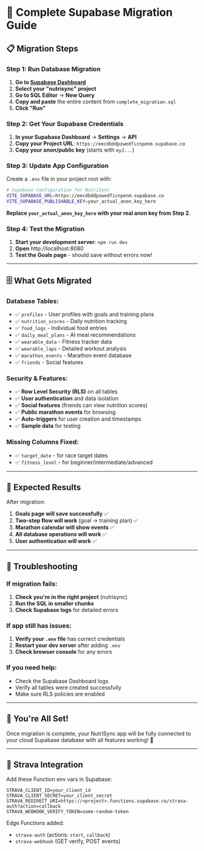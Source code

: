 # 🚀 Complete Supabase Migration Guide

## 📋 **Migration Steps**

### **Step 1: Run Database Migration**
1. **Go to [Supabase Dashboard](https://supabase.com/dashboard)**
2. **Select your "nutrisync" project**
3. **Go to SQL Editor** → **New Query**
4. **Copy and paste** the entire content from `complete_migration.sql`
5. **Click "Run"**

### **Step 2: Get Your Supabase Credentials**
1. **In your Supabase Dashboard** → **Settings** → **API**
2. **Copy your Project URL**: `https://eecdbddpzwedficnpenm.supabase.co`
3. **Copy your anon/public key** (starts with `eyJ...`)

### **Step 3: Update App Configuration**
Create a `.env` file in your project root with:

```bash
# Supabase Configuration for NutriSync
VITE_SUPABASE_URL=https://eecdbddpzwedficnpenm.supabase.co
VITE_SUPABASE_PUBLISHABLE_KEY=your_actual_anon_key_here
```

**Replace `your_actual_anon_key_here` with your real anon key from Step 2.**

### **Step 4: Test the Migration**
1. **Start your development server**: `npm run dev`
2. **Open** http://localhost:8080
3. **Test the Goals page** - should save without errors now!

---

## 🗄️ **What Gets Migrated**

### **Database Tables:**
- ✅ `profiles` - User profiles with goals and training plans
- ✅ `nutrition_scores` - Daily nutrition tracking
- ✅ `food_logs` - Individual food entries
- ✅ `daily_meal_plans` - AI meal recommendations
- ✅ `wearable_data` - Fitness tracker data
- ✅ `wearable_laps` - Detailed workout analysis
- ✅ `marathon_events` - Marathon event database
- ✅ `friends` - Social features

### **Security & Features:**
- ✅ **Row Level Security (RLS)** on all tables
- ✅ **User authentication** and data isolation
- ✅ **Social features** (friends can view nutrition scores)
- ✅ **Public marathon events** for browsing
- ✅ **Auto-triggers** for user creation and timestamps
- ✅ **Sample data** for testing

### **Missing Columns Fixed:**
- ✅ `target_date` - for race target dates
- ✅ `fitness_level` - for beginner/intermediate/advanced

---

## 🎯 **Expected Results**

After migration:
1. **Goals page will save successfully** ✅
2. **Two-step flow will work** (goal → training plan) ✅
3. **Marathon calendar will show events** ✅
4. **All database operations will work** ✅
5. **User authentication will work** ✅

---

## 🔧 **Troubleshooting**

### **If migration fails:**
1. **Check you're in the right project** (nutrisync)
2. **Run the SQL in smaller chunks**
3. **Check Supabase logs** for detailed errors

### **If app still has issues:**
1. **Verify your `.env` file** has correct credentials
2. **Restart your dev server** after adding `.env`
3. **Check browser console** for any errors

### **If you need help:**
- Check the Supabase Dashboard logs
- Verify all tables were created successfully
- Make sure RLS policies are enabled

---

## 🎉 **You're All Set!**

Once migration is complete, your NutriSync app will be fully connected to your cloud Supabase database with all features working! 🚀

---

## 🔌 Strava Integration

Add these Function env vars in Supabase:

```
STRAVA_CLIENT_ID=your_client_id
STRAVA_CLIENT_SECRET=your_client_secret
STRAVA_REDIRECT_URI=https://<project>.functions.supabase.co/strava-auth?action=callback
STRAVA_WEBHOOK_VERIFY_TOKEN=some-random-token
```

Edge Functions added:
- `strava-auth` (actions: `start`, `callback`)
- `strava-webhook` (GET verify, POST events)
